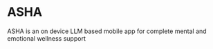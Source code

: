 # ASHA
ASHA is an on device LLM based mobile app for complete mental and emotional wellness support
